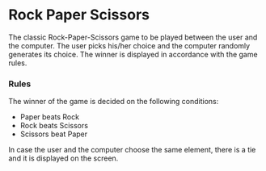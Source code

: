 # Rock Paper Scissors

The classic Rock-Paper-Scissors game to be played between the user and the computer. The user picks his/her choice and the computer randomly generates its choice. The winner is displayed in accordance with the game rules.

### Rules

The winner of the game is decided on the following conditions:

- Paper beats Rock
- Rock beats Scissors
- Scissors beat Paper

In case the user and the computer choose the same element, there is a tie and it is displayed on the screen.

